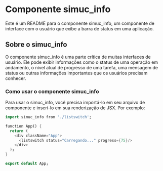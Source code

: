# Componente simuc_info
Este é um README para o componente simuc_info, um componente de interface com o usuário que exibe a barra de status em uma aplicação.

## Sobre o simuc_info
O componente simuc_info é uma parte crítica de muitas interfaces de usuário. Ele pode exibir informações como o status de uma operação em andamento, o nível atual de progresso de uma tarefa, uma mensagem de status ou outras informações importantes que os usuários precisam conhecer.

### Como usar o componente simuc_info
Para usar o simuc_info, você precisa importá-lo em seu arquivo de componente e inseri-lo em sua renderização de JSX. Por exemplo:

```dart
import simuc_info from './listswitch';

function App() {
  return (
    <div className="App">
      <listswitch status="Carregando..." progress={75}/>
    </div>
  );
}

export default App;
```
